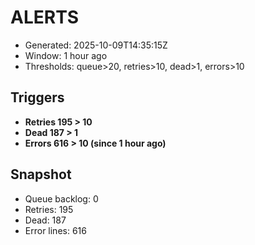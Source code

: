 # ALERTS

- Generated: 2025-10-09T14:35:15Z
- Window: 1 hour ago
- Thresholds: queue>20, retries>10, dead>1, errors>10

## Triggers
- **Retries 195 > 10**
- **Dead 187 > 1**
- **Errors 616 > 10 (since 1 hour ago)**

## Snapshot
- Queue backlog: 0
- Retries: 195
- Dead: 187
- Error lines: 616
